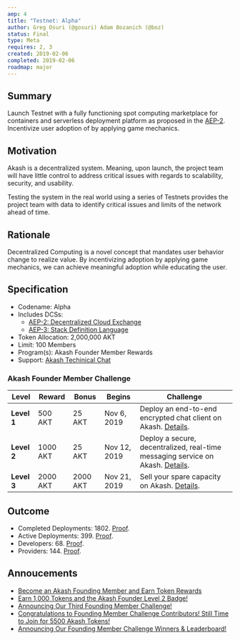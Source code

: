 ```yaml
---
aep: 4
title: "Testnet: Alpha"
author: Greg Osuri (@gosuri) Adam Bozanich (@boz)
status: Final
type: Meta
requires: 2, 3
created: 2019-02-06
completed: 2019-02-06
roadmap: major
---
```


## Summary

Launch Testnet with a fully functioning spot computing marketplace for containers and serverless deployment platform as proposed in the [AEP-2](../aep-2/). Incentivize user adoption of by applying game mechanics.

## Motivation

Akash is a decentralized system. Meaning, upon launch, the project team will have little control to address critical issues with regards to scalability, security, and usability.

Testing the system in the real world using a series of Testnets provides the project team with data to identify critical issues and limits of the network ahead of time.

## Rationale

Decentralized Computing is a novel concept that mandates user behavior change to realize value. By incentivizing adoption by applying game mechanics, we can achieve meaningful adoption while educating the user.

## Specification

- Codename: Alpha
- Includes DCSs:
  - [AEP-2: Decentralized Cloud Exchange](../aep-2)
  - [AEP-3: Stack Definition Language](../aep-3)
- Token Allocation: 2,000,000 AKT
- Limit: 100 Members
- Program(s): Akash Founder Member Rewards
- Support: [Akash Techinical Chat](https://akash.network/chat)

### Akash Founder Member Challenge

| Level       | Reward   | Bonus    | Begins       | Challenge                                                                                                                                                   |
| ----------- | -------- | -------- | ------------ | ----------------------------------------------------------------------------------------------------------------------------------------------------------- |
| **Level 1** | 500 AKT  | 25 AKT   | Nov 6, 2019  | Deploy an end-to-end encrypted chat client on Akash. [Details](https://github.com/ovrclk/ecosystem/blob/master/founders/level1/README.md).                  |
| **Level 2** | 1000 AKT | 25 AKT   | Nov 12, 2019 | Deploy a secure, decentralized, real-time messaging service on Akash. [Details](https://github.com/ovrclk/ecosystem/blob/master/founders/level2/README.md). |
| **Level 3** | 2000 AKT | 2000 AKT | Nov 21, 2019 | Sell your spare capacity on Akash. [Details](https://github.com/ovrclk/ecosystem/blob/master/founders/level3/README.md).                                    |

## Outcome

- Completed Deployments: 1802. [Proof](https://github.com/akash-network/AEP/blob/main/assets/aep-4/orders.json).
- Active Deployments: 399. [Proof](https://github.com/akash-network/AEP/blob/main/assets/aep-4/fulfillments.json).
- Developers: 68. [Proof](https://github.com/ovrclk/ecosystem/graphs/contributors).
- Providers: 144. [Proof](https://akash.vitwit.com).

## Annoucements

- [Become an Akash Founding Member and Earn Token Rewards](https://akash.network/blog/become-and-akash-founding-member-and-earn-token-rewards/)
- [Earn 1,000 Tokens and the Akash Founder Level 2 Badge!](https://akash.network/blog/earn-1000-tokens-and-the-akash-founder-level-2-badge/)
- [Announcing Our Third Founding Member Challenge!](https://akash.network/blog/announcing-our-third-founding-member-challenge/)
- [Congratulations to Founding Member Challenge Contributors! Still Time to Join for 5500 Akash Tokens!](https://akash.network/blog/congratulations-to-founding-member-challenge-contributors-still-time-to-join-for-5500-akash-tokens)
- [Announcing Our Founding Member Challenge Winners & Leaderboard!](https://akash.network/blog/announcing-our-founding-member-challenge-winners-leaderboard)
